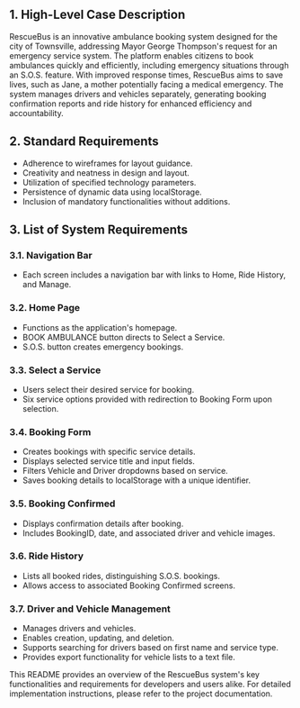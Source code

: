 ## 1. High-Level Case Description
RescueBus is an innovative ambulance booking system designed for the city of Townsville, addressing Mayor George Thompson's request for an emergency service system. The platform enables citizens to book ambulances quickly and efficiently, including emergency situations through an S.O.S. feature. With improved response times, RescueBus aims to save lives, such as Jane, a mother potentially facing a medical emergency. The system manages drivers and vehicles separately, generating booking confirmation reports and ride history for enhanced efficiency and accountability.

## 2. Standard Requirements
- Adherence to wireframes for layout guidance.
- Creativity and neatness in design and layout.
- Utilization of specified technology parameters.
- Persistence of dynamic data using localStorage.
- Inclusion of mandatory functionalities without additions.

## 3. List of System Requirements
### 3.1. Navigation Bar
- Each screen includes a navigation bar with links to Home, Ride History, and Manage.

### 3.2. Home Page
- Functions as the application's homepage.
- BOOK AMBULANCE button directs to Select a Service.
- S.O.S. button creates emergency bookings.

### 3.3. Select a Service
- Users select their desired service for booking.
- Six service options provided with redirection to Booking Form upon selection.

### 3.4. Booking Form
- Creates bookings with specific service details.
- Displays selected service title and input fields.
- Filters Vehicle and Driver dropdowns based on service.
- Saves booking details to localStorage with a unique identifier.

### 3.5. Booking Confirmed
- Displays confirmation details after booking.
- Includes BookingID, date, and associated driver and vehicle images.

### 3.6. Ride History
- Lists all booked rides, distinguishing S.O.S. bookings.
- Allows access to associated Booking Confirmed screens.

### 3.7. Driver and Vehicle Management
- Manages drivers and vehicles.
- Enables creation, updating, and deletion.
- Supports searching for drivers based on first name and service type.
- Provides export functionality for vehicle lists to a text file.

This README provides an overview of the RescueBus system's key functionalities and requirements for developers and users alike. For detailed implementation instructions, please refer to the project documentation.
